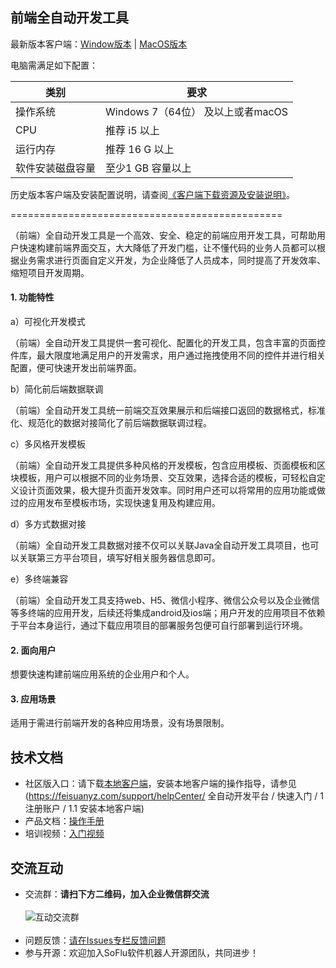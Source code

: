 前端全自动开发工具
-----------------------------------

最新版本客户端：[Window版本](https://download.feisuanyz.com/release/SoFlu-Page_latest.exe) | [MacOS版本](https://download.feisuanyz.com/release-mac/SoFlu-Page_latest.dmg)

电脑需满足如下配置：

| 类别       | 要求                        |
|----------|---------------------------|
| 操作系统     | Windows 7（64位） 及以上或者macOS |
| CPU      | 推荐 i5 以上                  |
| 运行内存     | 推荐 16 G 以上                |
| 软件安装磁盘容量 | 至少1 GB 容量以上               |

历史版本客户端及安装配置说明，请查阅[《客户端下载资源及安装说明》](https://github.com/feisuanyz/Frontend-adp/tree/main/.%20%E5%AE%A2%E6%88%B7%E7%AB%AF%E4%B8%8B%E8%BD%BD%E8%B5%84%E6%BA%90%E5%8F%8A%E5%AE%89%E8%A3%85%E8%AF%B4%E6%98%8E)。

===============================================


（前端）全自动开发工具是一个高效、安全、稳定的前端应用开发工具，可帮助用户快速构建前端界面交互，大大降低了开发门槛，让不懂代码的业务人员都可以根据业务需求进行页面自定义开发，为企业降低了人员成本，同时提高了开发效率、缩短项目开发周期。

#### 1. 功能特性

a）可视化开发模式

（前端）全自动开发工具提供一套可视化、配置化的开发工具，包含丰富的页面控件库，最大限度地满足用户的开发需求，用户通过拖拽使用不同的控件并进行相关配置，便可快速开发出前端界面。

b）简化前后端数据联调

（前端）全自动开发工具统一前端交互效果展示和后端接口返回的数据格式，标准化、规范化的数据对接简化了前后端数据联调过程。

c）多风格开发模板

（前端）全自动开发工具提供多种风格的开发模板，包含应用模板、页面模板和区块模板，用户可以根据不同的业务场景、交互效果，选择合适的模板，可轻松自定义设计页面效果，极大提升页面开发效率。同时用户还可以将常用的应用功能或做过的应用发布至模板市场，实现快速复用及构建应用。

d）多方式数据对接

（前端）全自动开发工具数据对接不仅可以关联Java全自动开发工具项目，也可以关联第三方平台项目，填写好相关服务器信息即可。

e）多终端兼容

（前端）全自动开发工具支持web、H5、微信小程序、微信公众号以及企业微信等多终端的应用开发，后续还将集成android及ios端；用户开发的应用项目不依赖于平台本身运行，通过下载应用项目的部署服务包便可自行部署到运行环境。

#### 2. 面向用户

想要快速构建前端应用系统的企业用户和个人。

#### 3. 应用场景

适用于需进行前端开发的各种应用场景，没有场景限制。

**技术文档**
-----------------------------------
- 社区版入口：请下载[本地客户端](https://main.feisuanyz.com:8080/flow-community/feisuanyz-local-engine.zip)，安装本地客户端的操作指导，请参见(https://feisuanyz.com/support/helpCenter/ 全自动开发平台 / 快速入门 / 1 注册账户 / 1.1 安装本地客户端)
- 产品文档：[操作手册](https://feisuanyz.com/support/helpCenter/)
- 培训视频：[入门视频](https://feisuanyz.com/shortVideo/list/)

**交流互动**
-----------------------------------
- 交流群：**请扫下方二维码，加入企业微信群交流** <br><br>
![互动交流群](https://github.com/feisuanyz/SoFlu-adp/blob/main/images/QRCode.PNG) <br><br>
- 问题反馈：[请在Issues专栏反馈问题](https://github.com/feisuanyz/SoFlu-adp/issues)
- 参与开源：欢迎加入SoFlu软件机器人开源团队，共同进步！
